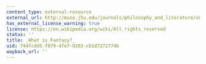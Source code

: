 ```yaml
---
content_type: external-resource
external_url: http://muse.jhu.edu/journals/philosophy_and_literature/v032/32.1.laetz.html
has_external_license_warning: true
license: https://en.wikipedia.org/wiki/All_rights_reserved
status: ''
title: _What is Fantasy?_
uid: 744fcdd5-f079-4fe7-9203-cb1d7272774b
wayback_url: ''
---
```

